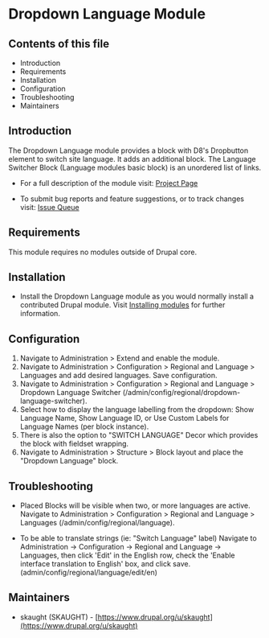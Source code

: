 # Dropdown Language Module

## Contents of this file

  * Introduction
  * Requirements
  * Installation
  * Configuration
  * Troubleshooting
  * Maintainers


## Introduction

  The Dropdown Language module provides a block with D8's Dropbutton element to
  switch site language. It adds an additional block. The Language Switcher Block
  (Language modules basic block) is an unordered list of links.

  * For a full description of the module visit: [Project Page](https://www.drupal.org/project/dropdown_language)

  * To submit bug reports and feature suggestions, or to track changes visit: [Issue Queue](https://www.drupal.org/project/issues/dropdown_language)


## Requirements

  This module requires no modules outside of Drupal core.


## Installation

  * Install the Dropdown Language module as you would normally install a
    contributed Drupal module. Visit [Installing modules](https://www.drupal.org/docs/extending-drupal/installing-modules) for
    further information.


## Configuration

  1. Navigate to Administration > Extend and enable the module.
  2. Navigate to Administration > Configuration > Regional and Language >
     Languages and add desired languages. Save configuration.
  3. Navigate to Administration > Configuration > Regional and Language >
     Dropdown Language Switcher (/admin/config/regional/dropdown-language-switcher).
  4. Select how to display the language labelling from the dropdown: Show
     Language Name, Show Language ID, or Use Custom Labels for Language Names
    (per block instance).
  5. There is also the option to "SWITCH LANGUAGE" Decor which provides the
     block with fieldset wrapping.
  6. Navigate to Administration > Structure > Block layout and place the
     "Dropdown Language" block.


## Troubleshooting

 * Placed Blocks will be visible when two, or more languages are active.
   Navigate to Administration > Configuration > Regional and Language > Languages
   (/admin/config/regional/language).

 * To be able to translate strings (ie: "Switch Language" label)
   Navigate to Administration -> Configuration -> Regional and Language -> Languages,
   then click 'Edit' in the English row, check the 'Enable interface
   translation to English' box, and click save. (admin/config/regional/language/edit/en)


## Maintainers

  * skaught (SKAUGHT) - [https://www.drupal.org/u/skaught](https://www.drupal.org/u/skaught)
